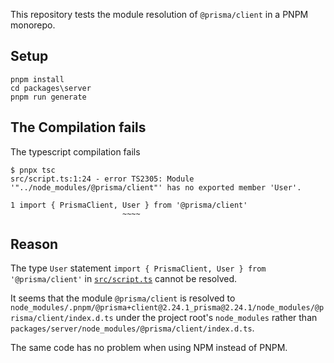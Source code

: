 This repository tests the module resolution of `@prisma/client` in a PNPM monorepo.

## Setup

```
pnpm install
cd packages\server
pnpm run generate
```

## The Compilation fails

The typescript compilation fails

```
$ pnpx tsc
src/script.ts:1:24 - error TS2305: Module '"../node_modules/@prisma/client"' has no exported member 'User'.

1 import { PrismaClient, User } from '@prisma/client'
                         ~~~~
```

## Reason

The type `User` statement `import { PrismaClient, User } from '@prisma/client'` in [`src/script.ts`](./packages/server/src/script.ts)
cannot be resolved.

It seems that the module `@prisma/client` is resolved to 
`node_modules/.pnpm/@prisma+client@2.24.1_prisma@2.24.1/node_modules/@prisma/client/index.d.ts`
under the project root's `node_modules` rather than `packages/server/node_modules/@prisma/client/index.d.ts`.

The same code has no problem when using NPM instead of PNPM.
